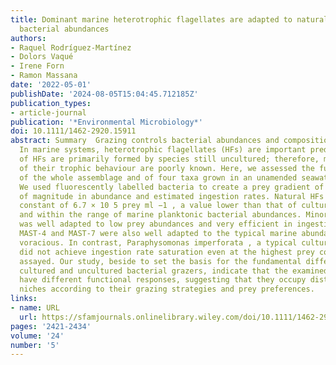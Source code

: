 ```yaml
---
title: Dominant marine heterotrophic flagellates are adapted to natural planktonic
  bacterial abundances
authors:
- Raquel Rodríguez-Martínez
- Dolors Vaqué
- Irene Forn
- Ramon Massana
date: '2022-05-01'
publishDate: '2024-08-05T15:04:45.712185Z'
publication_types:
- article-journal
publication: '*Environmental Microbiology*'
doi: 10.1111/1462-2920.15911
abstract: Summary  Grazing controls bacterial abundances and composition in many ecosystems.
  In marine systems, heterotrophic flagellates (HFs) are important predators. Assemblages
  of HFs are primarily formed by species still uncultured; therefore, many aspects
  of their trophic behaviour are poorly known. Here, we assessed the functional response
  of the whole assemblage and of four taxa grown in an unamended seawater incubation.
  We used fluorescently labelled bacteria to create a prey gradient of two orders
  of magnitude in abundance and estimated ingestion rates. Natural HFs had a half-saturation
  constant of 6.7 × 10 5 prey ml −1 , a value lower than that of cultured flagellates
  and within the range of marine planktonic bacterial abundances. Minorisa minuta
  was well adapted to low prey abundances and very efficient in ingesting bacteria.
  MAST-4 and MAST-7 were also well adapted to the typical marine abundances but less
  voracious. In contrast, Paraphysomonas imperforata , a typical cultured species,
  did not achieve ingestion rate saturation even at the highest prey concentration
  assayed. Our study, beside to set the basis for the fundamental differences between
  cultured and uncultured bacterial grazers, indicate that the examined predator taxa
  have different functional responses, suggesting that they occupy distinct ecological
  niches according to their grazing strategies and prey preferences.
links:
- name: URL
  url: https://sfamjournals.onlinelibrary.wiley.com/doi/10.1111/1462-2920.15911
pages: '2421-2434'
volume: '24'
number: '5'
---
```

